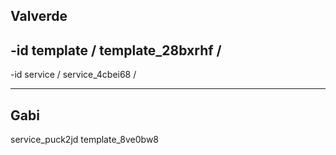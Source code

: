 Valverde
--
-id template / template_28bxrhf /
----
-id service / service_4cbei68 /

---

Gabi
--
service_puck2jd
template_8ve0bw8
